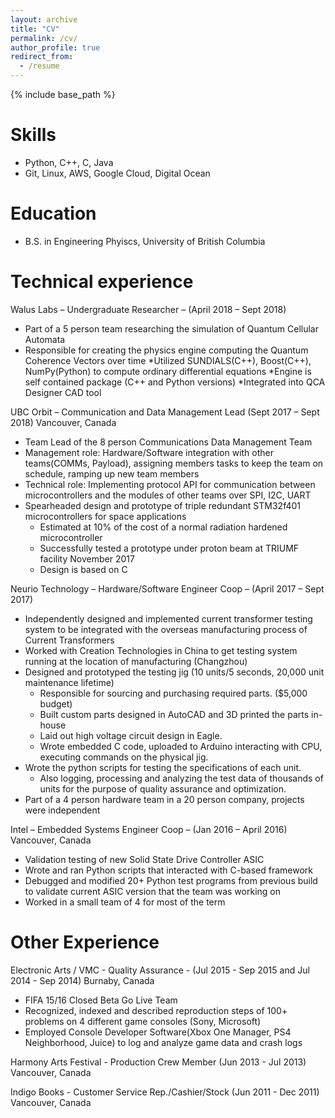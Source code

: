 ```yaml
---
layout: archive
title: "CV"
permalink: /cv/
author_profile: true
redirect_from:
  - /resume
---
```


{% include base_path %}

Skills
======
* Python, C++, C, Java
* Git, Linux, AWS, Google Cloud, Digital Ocean

Education
======
* B.S. in Engineering Phyiscs, University of British Columbia

Technical experience
======
Walus Labs – Undergraduate Researcher – (April 2018 – Sept 2018) 
  * Part of a 5 person team researching the simulation of Quantum Cellular Automata 
  * Responsible for creating the physics engine computing the Quantum Coherence Vectors over time 
    *Utilized SUNDIALS(C++), Boost(C++), NumPy(Python) to compute ordinary differential equations 
    *Engine is self contained package (C++ and Python versions) 
    *Integrated into QCA Designer CAD tool 

	
UBC Orbit – Communication and Data Management Lead (Sept 2017 – Sept 2018) Vancouver, Canada
  * Team Lead of the 8 person Communications Data Management Team 
  * Management role: Hardware/Software integration with other teams(COMMs, Payload), assigning members tasks to keep the team on schedule, ramping up new team members 
  * Technical role:  Implementing protocol API for communication between microcontrollers and the modules of other teams over SPI, I2C, UART 
  * Spearheaded design and prototype of triple redundant STM32f401 microcontrollers for space applications 
    * Estimated at 10% of the cost of a normal radiation hardened microcontroller 
	* Successfully tested a prototype under proton beam at TRIUMF facility November 2017 
	* Design is based on C
	
	
Neurio Technology – Hardware/Software Engineer Coop – (April 2017 – Sept 2017)
  * Independently designed and implemented current transformer testing system to be integrated with the overseas manufacturing process of Current Transformers
  * Worked with Creation Technologies in China to get testing system running at the location of manufacturing (Changzhou)
  * Designed and prototyped the testing jig (10 units/5 seconds, 20,000 unit maintenance lifetime)
    * Responsible for sourcing and purchasing required parts. ($5,000 budget)
    * Built custom parts designed in AutoCAD and 3D printed the parts in-house
    * Laid out high voltage circuit design in Eagle. 
    * Wrote embedded C code, uploaded to Arduino interacting with CPU, executing commands on the physical jig.
  * Wrote the python scripts for testing the specifications of each unit.
    * Also logging, processing and analyzing the test data of thousands of units for the purpose of quality assurance and optimization.
  * Part of a 4 person hardware team in a 20 person company, projects were independent

  
Intel – Embedded Systems Engineer Coop – (Jan 2016 – April 2016) Vancouver, Canada
  * Validation testing of new Solid State Drive Controller ASIC  
  * Wrote and ran Python scripts that interacted with C-based framework 
  * Debugged and modified 20+ Python test programs from previous build to validate current ASIC version that the team was working on 
  * Worked in a small team of 4 for most of the term 
  

Other Experience
======
Electronic Arts / VMC - Quality Assurance - (Jul 2015 - Sep 2015 and Jul 2014 - Sep 2014) Burnaby, Canada
  * FIFA 15/16 Closed Beta Go Live Team 
  * Recognized, indexed and described reproduction steps of 100+ problems on 4 different game consoles (Sony, Microsoft) 
  * Employed Console Developer Software(Xbox One Manager, PS4 Neighborhood, Juice) to log and analyze game data and crash logs   

  
Harmony Arts Festival - Production Crew Member (Jun 2013 - Jul 2013) Vancouver, Canada


Indigo Books - Customer Service Rep./Cashier/Stock  (Jun 2011 - Dec 2011) Vancouver, Canada 







